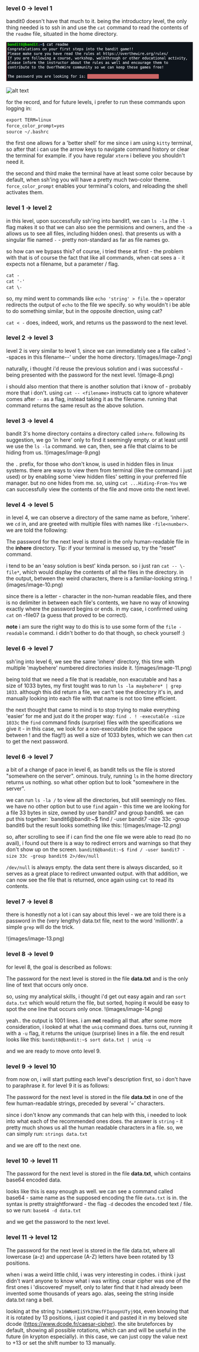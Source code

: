 ### level 0 -> level 1
bandit0 doesn't have that much to it. being the introductory level, the only thing needed is to ssh in and use the `cat` command to read the contents of the `readme` file, situated in the home directory.

![alt text](https://raw.githubusercontent.com/nverment/overthewire-writeups/main/images/image-1.png)

![alt text](https://github.com/nverment/overthewire-writeups/tree/main/images/image-1.png)

for the record, and for future levels, i prefer to run these commands upon logging in:

```shell
export TERM=linux
force_color_prompt=yes
source ~/.bashrc
```

the first one allows for a 'better shell' for me since i am using `kitty` terminal, so after that i can use the arrow keys to navigate command history or clear the terminal for example. if you have regular `xterm` i believe you shouldn't need it.

the second and third make the terminal have at least some color because by default, when ssh'ing you will have a pretty much two-color theme. `force_color_prompt` enables your terminal's colors, and reloading the shell activates them.
### level 1 -> level 2
in this level, upon successfully ssh'ing into bandit1, we can `ls -la` (the `-l` flag makes it so that we can also see the permisions and owners, and the `-a` allows us to see all files, including hidden ones). that presents us with a singular flie named `-` - pretty non-standard as far as file names go.

so how can we bypass this?
of course, i tried these at first - the problem with that is of course the fact that like all commands, when cat sees a `-` it expects not a filename, but a parameter / flag.
```shell
cat -
cat '-'
cat \-
```

so, my mind went to commands like `echo 'string' > file`. the `>` operator redirects the output of `echo` to the file we specify. so why wouldn't i be able to do something similar, but in the opposite direction, using cat?

`cat < -` does, indeed, work, and returns us the password to the next level.
### level 2 -> level 3
level 2 is very similar to level 1, since we can immediately see a file called '--spaces in this filename--' under the home directory.
!(images/image-7.png)

naturally, i thought i'd reuse the previous solution and i was successful - being presented with the password for the next level.
!(image-8.png)

i should also mention that there is another solution that i know of - probably more that i don't. using `cat -- <filename>` instructs cat to ignore whatever comes after `--` as a flag, instead taking it as the filename. running that command returns the same result as the above solution.
### level 3 -> level 4 
bandit 3's home directory contains a directory called `inhere`. following its suggestion, we go 'in here' only to find it seemingly empty. or at least until we use the `ls -la` command. we can, then, see a file that claims to be hiding from us.
!(images/image-9.png)

the `.` prefix, for those who don't know, is used in hidden files in linux systems. there are ways to view them from terminal (like the command i just used) or by enabling some 'view hidden files' setting in your preferred file manager. but no one hides from me. so, using `cat ...Hiding-From-You` we can successfully view the contents of the file and move onto the next level.
### level 4 -> level 5
in level 4, we can observe a directory of the same name as before, 'inhere'. we `cd` in, and are greeted with multiple files with names like `-file<number>`.  we are told the following:

The password for the next level is stored in the only human-readable file in the **inhere** directory. Tip: if your terminal is messed up, try the “reset” command.

i tend to be an 'easy solution is best' kinda person. so i just ran `cat -- \-file*`, which would display the contents of all the files in the directory. in the output, between the weird characters, there is a familiar-looking string. 
!(images/image-10.png)

since there is a letter - character in the non-human readable files, and there is no delimiter in between each file's contents, we have no way of knowing exactly where the password begins or ends. in my case, i confirmed using `cat` on -file07 (a guess that proved to be correct). 

**note** i am sure the right way to do this is to use some form of the `file -readable` command. i didn't bother to do that though, so check yourself :)
### level 6 -> level 7 
ssh'ing into level 6, we see the same 'inhere' directory, this time with multiple 'maybehere' numbered directories inside it.
!(images/image-11.png)

being told that we need a file that is readable, non exacutable and has a size of 1033 bytes, my first tought was to run `ls -la maybehere* | grep 1033`. although this did return a file, we can't see the directory it's in, and manually looking into each file with that name is not too time efficient.

the next thought that came to mind is to stop trying to make everything 'easier' for me and just do it the proper way:
`find . ! -executable -size 1033c`
the `find` command finds (surprise) files with the specifications we give it - in this case, we look for a non-executable (notice the space between ! and the flag!!) as well a size of 1033 bytes, which we can then `cat` to get the next password.

### level 6 -> level 7
a bit of a change of pace in level 6, as bandit tells us the file is stored "somewhere on the server". ominous. truly, running `ls` in the home directory returns us nothing. so what other option but to look "somewhere in the server". 

we can run `ls -la /` to view all the directories, but still seemingly no files. we have no other option but to use `find` again - this time we are looking for a file 33 bytes in size, owned by user bandit7 and group bandit6. we can put this together: 
`bandit6@bandit:~$ find / -user bandit7 -size 33c -group bandit6 
but the result looks something like this:
!(images/image-12.png)

so, after scrolling to see if i can find the one file we were able to read (to no avail), i found out there is a way to redirect errors and warnings so that they don't show up on the screen. 
`bandit6@bandit:~$ find / -user bandit7 -size 33c -group bandit6 2>/dev/null`

`/dev/null` is always empty. the data sent there is always discarded, so it serves as a great place to redirect unwanted output. with that addition, we can now see the file that is returned, once again using `cat` to read its contents.
### level 7 -> level 8 
there is honestly not a lot i can say about this level - we are told there is a password in the (very lengthy) data.txt file, next to the word 'millionth'. a simple `grep` will do the trick.

!(images/image-13.png)
### level 8 -> level 9
for level 8, the goal is described as follows:

The password for the next level is stored in the file **data.txt** and is the only line of text that occurs only once.

so, using my analytical skills, i thought i'd get out easy again and ran `sort data.txt` which would return the file, but sorted, hoping it would be easy to spot the one line that occurs only once.
!(images/image-14.png)

yeah.. the output is 1001 lines. i am **not** reading all that. after some more consideration, i looked at what the `uniq` command does. turns out, running it with a `-u` flag, it returns the unique (surprise) lines in a file. the end result looks like this:
`bandit8@bandit:~$ sort data.txt | uniq -u`

and we are ready to move onto level 9.
### level 9 -> level 10 
from now on, i will start putting each level's description first, so i don't have to paraphrase it. for level 9 it is as follows:

The password for the next level is stored in the file **data.txt** in one of the few human-readable strings, preceded by several ‘=’ characters.

since i don't know any commands that can help with this, i needed to look into what each of the recommended ones does. the answer is `string` - it pretty much shows us all the human readable characters in a file. so, we can simply run:
`strings data.txt` 

and we are off to the next one.
### level 10 -> level 11 
The password for the next level is stored in the file **data.txt**, which contains base64 encoded data.

looks like this is easy enough as well. we can see a command called base64 - same name as the supposed encoding the file `data.txt` is in. the syntax is pretty straightforward - the flag `-d` decodes the encoded text / file. so we run:
`base64 -d data.txt`

and we get the password to the next level.

### level 11 -> level 12
The password for the next level is stored in the file data.txt, where all lowercase (a-z) and uppercase (A-Z) letters have been rotated by 13 positions.

when i was a weird little child, i was very interesting in codes. i think i just didn't want anyone to know what i was writing. cesar cipher was one of the first ones i 'discovered' myself, only to later find that it had already been invented some thousands of years ago. alas, seeing the string inside data.txt rang a bell.

looking at the string `7x16WNeHIi5YkIhWsfFIqoognUTyj9Q4`, even knowing that it is rotated by 13 positions, i just copied it and pasted it in my beloved site dcode (https://www.dcode.fr/caesar-cipher). the site bruteforces by default, showing all possible rotations, which can and will be useful in the future (in krypton especially). in this case, we can just copy the value next to +13 or set the shift number to 13 manually.
